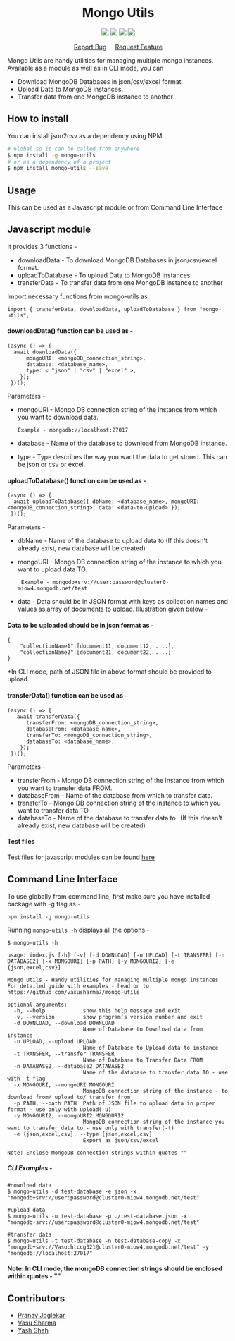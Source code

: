 
<br />

<h1 align="center">Mongo Utils</h1>
<p align="center">
  <a href ="https://npmjs.org/"> <img src = "https://img.shields.io/npm/v/npm"/></a>
   <a href ="https://bundlephobia.com/result?p=mongo-utils"> <img src = "https://flat.badgen.net/bundlephobia/minzip/mongo-utils"/></a>
   <a href ="https://npmjs.org/"> <img src = "https://img.shields.io/npm/types/typescript"/></a>
<a href ="https://github.com/vasusharma7/mongo-utils/blob/master/LICENSE"> <img src = "https://img.shields.io/apm/l/npm"/></a>
 </p>

 
<p align="center">
    <a href="https://github.com/vasusharma7/mongo-utils/issues">Report Bug</a> &nbsp &nbsp
    <a href="https://github.com/vasusharma7/mongo-utils/issues">Request Feature</a>
 </center>
 
Mongo Utils are handy utilities for managing multiple mongo instances. Available as a module as well as in CLI mode, you can

- Download MongoDB Databases in json/csv/excel format.
- Upload Data to MongoDB instances.
- Transfer data from one MongoDB instance to another

## How to install

You can install json2csv as a dependency using NPM.  

```sh
# Global so it can be called from anywhere
$ npm install -g mongo-utils
# or as a dependency of a project
$ npm install mongo-utils --save
```
## Usage

This can be used as a Javascript module or from Command Line Interface

## Javascript module

It provides 3 functions - 

- downloadData - To download MongoDB Databases in json/csv/excel format.
- uploadToDatabase - To upload Data to MongoDB instances.
- transferData - To transfer data from one MongoDB instance to another

Import necessary functions from mongo-utils as 

`import { transferData, downloadData, uploadToDatabase } from "mongo-utils";`

#### downloadData() function can be used as - 

```
(async () => {
  await downloadData({
      mongoURI: <mongoDB_connection_string>,
      database: <database_name>,
      type: < "json" | "csv" | "excel" >,
    });
 })();
```
Parameters - 

* mongoURI - Mongo DB connection string of the instance from which you want to download data.

      Example - mongodb://localhost:27017
            
* database - Name of the database to download from MongoDB instance.
* type  - Type describes the way you want the data to get stored. This can be json or csv or excel.


#### uploadToDatabase() function can be used as - 
 
```
(async () => {
  await uploadToDatabase({ dbName: <database_name>, mongoURI: <mongoDB_connection_string>, data: <data-to-upload> });
 })();
```
Parameters - 

* dbName - Name of the database to upload data to (If this doesn't already exist, new database will be created)
* mongoURI - Mongo DB connection string of the instance to which you want to upload data TO.

       Example - mongodb+srv://user:password@cluster0-miow4.mongodb.net/test
             
* data - Data should be in JSON format with keys as collection names and values as array of documents to upload. Illustration given below - 

#### Data to be uploaded should be in json format as - 
```
{
    "collectionName1":[document11, document12, ....],
    "collectionName2":[document21, document22, ....]
}

```
*In CLI mode, path of JSON file in above format should be provided to upload.

#### transferData() function can be used as - 

```
(async () => {
   await transferData({
      transferFrom: <mongoDB_connection_string>,
      databaseFrom: <database_name>,
      transferTo: <mongoDB_connection_string>,
      databaseTo: <database_name>,
    });
 })();
```
Parameters - 

* transferFrom - Mongo DB connection string of the instance from which you want to transfer data FROM.
* databaseFrom - Name of the database from which to transfer data.
* transferTo -  Mongo DB connection string of the instance to which you want to transfer data TO.
* databaseTo - Name of the database to transfer data to -(If this doesn't already exist, new database will be created)


#### Test files 

Test files for javascript modules can be found [here](https://github.com/vasusharma7/mongo-utils/tree/test/test/)


## Command Line Interface 

To use globally from command line, first make sure you have installed package with -g flag as - 

`npm install -g mongo-utils`

Running `mongo-utils -h` displays all the options - 

```
$ mongo-utils -h

usage: index.js [-h] [-v] [-d DOWNLOAD] [-u UPLOAD] [-t TRANSFER] [-n DATABASE2] [-x MONGOURI] [-p PATH] [-y MONGOURI2] [-e {json,excel,csv}]

Mongo Utils - Handy utilities for managing multiple mongo instances. For detailed guide with examples - head on to https://github.com/vasusharma7/mongo-utils

optional arguments:
  -h, --help            show this help message and exit
  -v, --version         show program's version number and exit
  -d DOWNLOAD, --download DOWNLOAD
                        Name of Database to Download data from instance
  -u UPLOAD, --upload UPLOAD
                        Name of Database to Upload data to instance
  -t TRANSFER, --transfer TRANSFER
                        Name of Database to Transfer Data FROM
  -n DATABASE2, --database2 DATABASE2
                        Name of the database to transfer data TO - use with -t flag
  -x MONGOURI, --mongoURI MONGOURI
                        MongoDB connection string of the instance - to download from/ upload to/ transfer from
  -p PATH, --path PATH  Path of JSON file to upload data in proper format - use only with upload(-u)
  -y MONGOURI2, --mongoURI2 MONGOURI2
                        MongoDB connection string of the instance you want to transfer data to - use only with transfer(-t)
  -e {json,excel,csv}, --type {json,excel,csv}
                        Export as json/csv/excel

Note: Enclose MongoDB connection strings within quotes ""

```
##### CLI Examples - 

```
#download data
$ mongo-utils -d test-database -e json -x "mongodb+srv://user:password@cluster0-miow4.mongodb.net/test"

#upload data
$ mongo-utils -u test-database -p ./test-database.json -x "mongodb+srv://user:password@cluster0-miow4.mongodb.net/test"

#transfer data
$ mongo-utils -t test-database -n test-database-copy -x "mongodb+srv://Vasu:htccg321@cluster0-miow4.mongodb.net/test" -y "mongodb://localhost:27017"

```

#### Note: In CLI mode, the mongoDB connection strings should be enclosed within quotes - ""



## Contributors 

 - [Pranav Joglekar](https://github.com/Pranav2612000/)
 - [Vasu Sharma](https://github.com/vasusharma7/)
 - [Yash Shah](https://github.com/yashshah1/)




